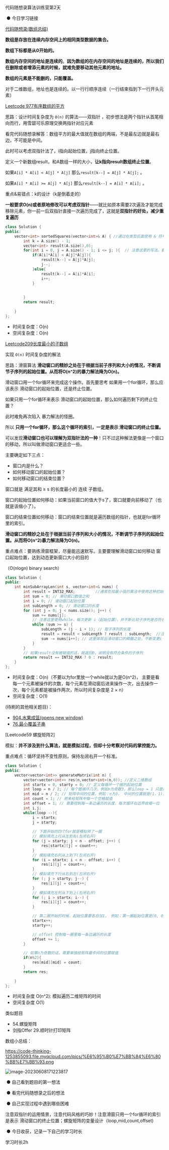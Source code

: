 代码随想录算法训练营第2天

​                ● 今日学习链接

[代码随想录(数组总结)](https://programmercarl.com/%E6%95%B0%E7%BB%84%E6%80%BB%E7%BB%93%E7%AF%87.html)



**数组是存放在连续内存空间上的相同类型数据的集合。**

**数组下标都是从0开始的。**

**数组内存空间的地址是连续的**。**因为数组的在内存空间的地址是连续的，所以我们在删除或者增添元素的时候，就难免要移动其他元素的地址。**

**数组的元素是不能删的，只能覆盖。**

对于二维数组，地址也是连续的。以一行行顺序连续（一行结束指到下一行开头元素）



[Leetcode 977有序数组的平方](https://leetcode.cn/problems/squares-of-a-sorted-array/)



思路：设计时间复杂度为 `O(n)` 的算法——双指针  ，初步想法是两个指针从首尾相向而行，用雪碧可乐原理交换两指针对应元素	

看完代码随想录解答：数组平方的最大值就在数组的两端，不是最左边就是最右边，不可能是中间。

此时可以考虑双指针法了，i指向起始位置，j指向终止位置。

定义一个新数组result，和A数组一样的大小，**让k指向result数组终止位置**。

如果`A[i] * A[i] < A[j] * A[j]` 那么`result[k--] = A[j] * A[j];` 。

如果`A[i] * A[i] >= A[j] * A[j]` 那么`result[k--] = A[i] * A[i];` 。



重点&易错点：k的设计（k是倒着走的）

**一般要求O(n)或者原地修改可以考虑双指针**——就比如原本需要2次遍及才能完成移除元素，你一前一后双指针直接一次遍历完成了，这就是**双指针的好处，减少重复遍历**

```c++
class Solution {
public:
    vector<int> sortedSquares(vector<int>& A) { //通过在类型后面使用 & 符号（vector<int>&），你表明 nums 是对原始向量的引用，而不是对它的副本。这意味着在函数或代码块中对 nums 进行的任何更改都会影响作为参数传递的原始向量。
		int k = A.size() - 1;
        vector<int> result(A.size(),0);
        for(int i = 0, j = A.size() - 1; i <= j; ){  // 注意这里的写法。要i <= j，因为最后要处理两个元素
        	if(A[i]*A[i] < A[j]*A[j]){
                result[k--] = A[j]*A[j];
                j--;
            }else{
                result[k--] = A[i]*A[i];
                i++;
            }
            
        
        }
        return result;
        
    }
};
```

- 时间复杂度：O(n)
- 空间复杂度：O(n)





[Leetcode209长度最小的子数组](https://leetcode.cn/problems/minimum-size-subarray-sum/)

实现 `O(n)` 时间复杂度的解法

思路：滑窗算法   **滑动窗口的精妙之处在于根据当前子序列和大小的情况，不断调节子序列的起始位置。从而将O(n^2)的暴力解法降为O(n)。**

滑动窗口用一个for循环来完成这个操作。首先要思考 如果用一个for循环，那么应该表示 滑动窗口的起始位置，还是终止位置。

如果只用一个for循环来表示 滑动窗口的起始位置，那么如何遍历剩下的终止位置？

此时难免再次陷入 暴力解法的怪圈。

所以 **只用一个for循环，那么这个循环的索引，一定是表示 滑动窗口的终止位置。**

可以发现**滑动窗口也可以理解为双指针法的一种**！只不过这种解法更像是一个窗口的移动，所以叫做滑动窗口更适合一些。

主要确定如下三点：

- 窗口内是什么？
- 如何移动窗口的起始位置？
- 如何移动窗口的结束位置？

窗口就是 满足其和 ≥ s 的长度最小的 连续 子数组。

窗口的起始位置如何移动：如果当前窗口的值大于s了，窗口就要向前移动了（也就是该缩小了）。

窗口的结束位置如何移动：窗口的结束位置就是遍历数组的指针，也就是for循环里的索引。

**滑动窗口的精妙之处在于根据当前子序列和大小的情况，不断调节子序列的起始位置。从而将O(n^2)暴力解法降为O(n)。**





重点难点：要熟练滑窗框架，尽量能迅速默写。主要要理解滑动窗口如何移动 窗口起始位置，达到动态更新窗口大小的目的

（O(nlogn) binary search）



```c++
class Solution {
public:
    int minSubArrayLen(int s, vector<int>& nums) {
        int result = INT32_MAX;			//通常在找最小值的算法中使用这种初始化方式。
        int sum = 0; // 滑动窗口数值之和
        int i = 0; // 滑动窗口起始位置
        int subLength = 0; // 滑动窗口的长度
        for (int j = 0; j < nums.size(); j++) {
            sum += nums[j];
            // 注意这里使用while，每次更新 i（起始位置），并不断比较子序列是否符合条件
            while (sum >= s) {
                subLength = (j - i + 1); // 取子序列的长度
                result = result < subLength ? result : subLength;  //注意三元表达式用法
                sum -= nums[i++]; // 这里体现出滑动窗口的精髓之处，不断变更i（子序列的起始位置）
            }
        }
        // 如果result没有被赋值的话，就返回0，说明没有符合条件的子序列
        return result == INT32_MAX ? 0 : result;
    }
};
```

- 时间复杂度：O(n)（不要以为for里放一个while就以为是O(n^2)， 主要是看每一个元素被操作的次数，每个元素在滑动窗后进来操作一次，出去操作一次，每个元素都是被操作两次，所以时间复杂度是 2 × n）
- 空间复杂度：O(1)





(待刷的其他相关题目)：

- [904.水果成篮(opens new window)](https://leetcode.cn/problems/fruit-into-baskets/)
- [76.最小覆盖子串](https://leetcode.cn/problems/minimum-window-substring/)





[Leetcode59 螺旋矩阵2]

模拟：**并不涉及到什么算法，就是模拟过程，但却十分考察对代码的掌控能力。**

重点难点：循环坚持不变性原则，保持左闭右开一个标准。



```cpp
class Solution {
public:
    vector<vector<int>> generateMatrix(int n) {
        vector<vector<int>> res(n,vector<int>(n,0)); //定义二维数组
        int startx = 0, starty = 0; // 定义每循环一个圈的起始位置
        int loop = n / 2; // 每个圈循环几次，例如n为奇数3，那么loop = 1 只是循环一圈，矩阵中间的值需要单独处理
        int mid = n / 2; // 矩阵中间的位置，例如：n为3， 中间的位置就是(1，1)，n为5，中间位置为(2, 2)
        int count = 1; // 用来给矩阵中每一个空格赋值
        int offset = 1; // 需要控制每一条边遍历的长度，每次循环右边界收缩一位
        int i,j;
        while(loop --){
            i = startx;
            j = starty;
            
            // 下面开始的四个for就是模拟转了一圈
            // 模拟填充上行从左到右(左闭右开)
            for (j = starty; j < n - offset; j++) {
                res[startx][j] = count++;
            }
            // 模拟填充右列从上到下(左闭右开)
            for (i = startx; i < n - offset; i++) {
                res[i][j] = count++;
            }
            // 模拟填充下行从右到左(左闭右开)
            for (; j > starty; j--) {
                res[i][j] = count++;
            }
            // 模拟填充左列从下到上(左闭右开)
            for (; i > startx; i--) {
                res[i][j] = count++;
            }

            // 第二圈开始的时候，起始位置要各自加1， 例如：第一圈起始位置是(0, 0)，第二圈起始位置是(1, 1)
            startx++;
            starty++;

            // offset 控制每一圈里每一条边遍历的长度
            offset += 1;
        }

        // 如果n为奇数的话，需要单独给矩阵最中间的位置赋值
        if(n%2){
            res[mid][mid] = count;
        }
        return res;
        
    }
};
```

- 时间复杂度 O(n^2): 模拟遍历二维矩阵的时间
- 空间复杂度 O(1）



类似题目

- 54.螺旋矩阵
- 剑指Offer 29.顺时针打印矩阵



数组小总结：

https://code-thinking-1253855093.file.myqcloud.com/pics/%E6%95%B0%E7%BB%84%E6%80%BB%E7%BB%93.png

![image-20230608171223817](https://code-thinking-1253855093.file.myqcloud.com/pics/%E6%95%B0%E7%BB%84%E6%80%BB%E7%BB%93.png)







​                ● 自己看到题目的第一想法

​                ● 看完代码随想录之后的想法 

​                ● 自己实现过程中遇到哪些困难 

注意双指针的运用情景，注意代码风格的巧妙！注意滑窗只用一个for循环的索引是表示 滑动窗口的终止位置；螺旋矩阵的变量设计（loop,mid,count,offset)

​                ● 今日收获，记录一下自己的学习时长

学习时长2h